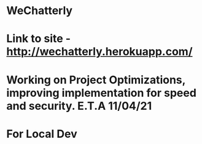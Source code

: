 # WeChatterly

# Link to site - http://wechatterly.herokuapp.com/

# Working on Project Optimizations, improving implementation for speed and security. E.T.A 11/04/21

# For Local Dev

